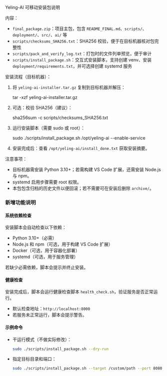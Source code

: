 Yeling-AI 可移动安装包说明

内容：
- `final_package.zip`：项目主包，包含 `README_FINAL.md`、`scripts/`、`deployment/`、`src/`、`ai/` 等
- `scripts/checksums_SHA256.txt`：SHA256 校验，便于在目标机器核对包完整性
- `scripts/pack_and_verify_log.txt`：打包时的文件列单预览，便于审计
- `scripts/install_package.sh`：交互式安装脚本，支持创建 venv、安装 `deployment/requirements.txt`，并可选择创建 systemd 服务

安装流程（目标机器）：
1. 将 `yeling-ai-installer.tar.gz` 复制到目标机器并解压：

   tar -xzf yeling-ai-installer.tar.gz

2. 可选：校验 SHA256（建议）：

   sha256sum -c scripts/checksums_SHA256.txt

3. 运行安装脚本（需要 sudo 或 root）：

   sudo ./scripts/install_package.sh /opt/yeling-ai --enable-service

4. 安装完成后：查看 `/opt/yeling-ai/install_done.txt` 获取安装摘要。

注意事项：
- 目标机器需安装 Python 3.10+；若需构建 VS Code 扩展，还需安装 Node.js 与 npm。
- systemd 启用步骤需要 root 权限。
- 本包包含归档的历史文件以便回滚；若不需要可在安装后删除 `archive/`。

### 新增功能说明

#### 系统依赖检查

安装脚本会自动检查以下依赖：

- Python 3.10+（必需）
- Node.js 和 npm（可选，用于构建 VS Code 扩展）
- Docker（可选，用于容器化部署）
- systemd（可选，用于服务管理）

若缺少必需依赖，脚本会提示并终止安装。

#### 健康检查

安装完成后，脚本会运行健康检查脚本 `health_check.sh`，验证服务是否正常运行。

- 默认检查地址：`http://localhost:8000`
- 若服务未正常运行，脚本会提示警告。

#### 示例命令

- 干运行模式（不做实际修改）：

  ```bash
  sudo ./scripts/install_package.sh --dry-run
  ```

- 指定目标目录和端口：

  ```bash
  sudo ./scripts/install_package.sh --target /custom/path --port 8080
  ```
